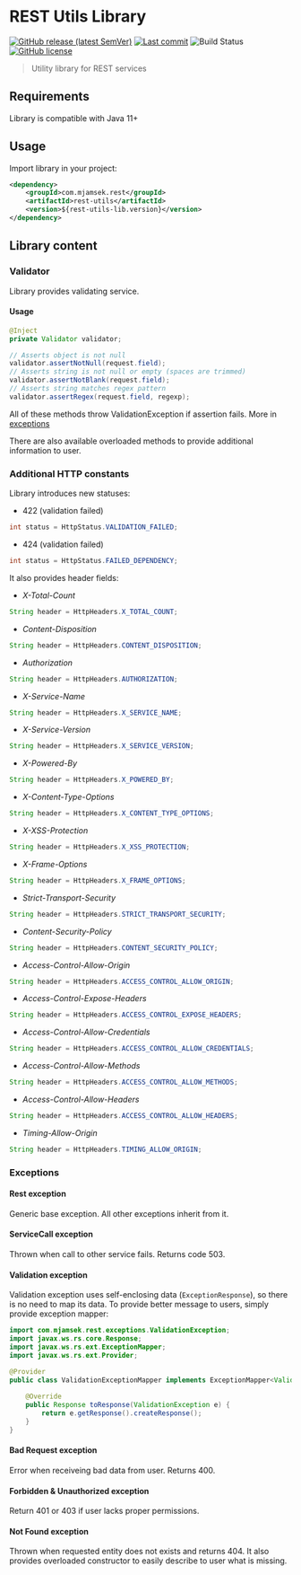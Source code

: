# REST Utils Library

[![GitHub release (latest SemVer)](https://img.shields.io/github/v/release/Jamsek-m/rest-utils-lib)](https://github.com/Jamsek-m/rest-utils-lib/releases)
[![Last commit](https://img.shields.io/github/last-commit/Jamsek-m/rest-utils-lib/develop)](https://github.com/Jamsek-m/rest-utils-lib/commits/develop)
![Build Status](https://jenkins.mjamsek.com/buildStatus/icon?job=rest-utils-lib)
[![GitHub license](https://img.shields.io/github/license/Jamsek-m/rest-utils-lib)](https://github.com/Jamsek-m/rest-utils-lib/blob/develop/LICENSE)

> Utility library for REST services

## Requirements

Library is compatible with Java 11+

## Usage

Import library in your project:
```xml
<dependency>
    <groupId>com.mjamsek.rest</groupId>
    <artifactId>rest-utils</artifactId>
    <version>${rest-utils-lib.version}</version>
</dependency>
``` 

## Library content

### Validator

Library provides validating service.

#### Usage

```java
@Inject
private Validator validator;

// Asserts object is not null
validator.assertNotNull(request.field);
// Asserts string is not null or empty (spaces are trimmed)
validator.assertNotBlank(request.field);
// Asserts string matches regex pattern
validator.assertRegex(request.field, regexp);
```

All of these methods throw ValidationException if assertion fails. More in [exceptions](#validation-exception)

There are also available overloaded methods to provide additional information to user. 

### Additional HTTP constants

Library introduces new statuses: 

* 422 (validation failed)

```java
int status = HttpStatus.VALIDATION_FAILED;
```

* 424 (validation failed)

```java
int status = HttpStatus.FAILED_DEPENDENCY;
```

It also provides header fields:

* *X-Total-Count*

```java
String header = HttpHeaders.X_TOTAL_COUNT;
```

* *Content-Disposition*

```java
String header = HttpHeaders.CONTENT_DISPOSITION;
```

* *Authorization*

```java
String header = HttpHeaders.AUTHORIZATION;
```

* *X-Service-Name*

```java
String header = HttpHeaders.X_SERVICE_NAME;
```

* *X-Service-Version*

```java
String header = HttpHeaders.X_SERVICE_VERSION;
```

* *X-Powered-By*

```java
String header = HttpHeaders.X_POWERED_BY;
```

* *X-Content-Type-Options*
```java
String header = HttpHeaders.X_CONTENT_TYPE_OPTIONS;
```

* *X-XSS-Protection*
```java
String header = HttpHeaders.X_XSS_PROTECTION;
```

* *X-Frame-Options*
```java
String header = HttpHeaders.X_FRAME_OPTIONS;
```

* *Strict-Transport-Security*
```java
String header = HttpHeaders.STRICT_TRANSPORT_SECURITY;
```

* *Content-Security-Policy*
```java
String header = HttpHeaders.CONTENT_SECURITY_POLICY;
```

* *Access-Control-Allow-Origin*
```java
String header = HttpHeaders.ACCESS_CONTROL_ALLOW_ORIGIN;
```

* *Access-Control-Expose-Headers*
```java
String header = HttpHeaders.ACCESS_CONTROL_EXPOSE_HEADERS;
```

* *Access-Control-Allow-Credentials*
```java
String header = HttpHeaders.ACCESS_CONTROL_ALLOW_CREDENTIALS;
```

* *Access-Control-Allow-Methods*
```java
String header = HttpHeaders.ACCESS_CONTROL_ALLOW_METHODS;
```

* *Access-Control-Allow-Headers*
```java
String header = HttpHeaders.ACCESS_CONTROL_ALLOW_HEADERS;
```

* *Timing-Allow-Origin*
```java
String header = HttpHeaders.TIMING_ALLOW_ORIGIN;
```

### Exceptions

#### Rest exception

Generic base exception. All other exceptions inherit from it.

#### ServiceCall exception

Thrown when call to other service fails. Returns code 503.

#### Validation exception

Validation exception uses self-enclosing data (`ExceptionResponse`), so there is no need to map its data. To provide better message to users, simply provide exception mapper:

```java
import com.mjamsek.rest.exceptions.ValidationException;
import javax.ws.rs.core.Response;
import javax.ws.rs.ext.ExceptionMapper;
import javax.ws.rs.ext.Provider;

@Provider
public class ValidationExceptionMapper implements ExceptionMapper<ValidationException> {
    
    @Override
    public Response toResponse(ValidationException e) {
        return e.getResponse().createResponse();
    }
}
```

#### Bad Request exception

Error when receiveing bad data from user. Returns 400.

#### Forbidden & Unauthorized exception

Return 401 or 403 if user lacks proper permissions.

#### Not Found exception

Thrown when requested entity does not exists and returns 404. It also provides overloaded constructor to easily describe to user what is missing.
